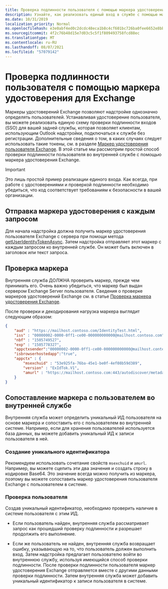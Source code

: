 ```yaml
---
title: Проверка подлинности пользователя с помощью маркера удостоверения в надстройке
description: Узнайте, как реализовать единый вход в службе с помощью маркера удостоверения, предоставленного надстройкой Outlook.
ms.date: 10/31/2019
localization_priority: Normal
ms.openlocfilehash: e3e0abf4ed0c2dcdc48eca1b8c4cf601bc726ba0fee6652e8bb39f8964acf237
ms.sourcegitcommit: 4f2c76b48d15e7d03c5c5f1f809493758fcd88ec
ms.translationtype: MT
ms.contentlocale: ru-RU
ms.lasthandoff: 08/07/2021
ms.locfileid: "57079142"
---
```

# <a name="authenticate-a-user-with-an-identity-token-for-exchange"></a>Проверка подлинности пользователя с помощью маркера удостоверения для Exchange

Маркеры удостоверений Exchange позволяют надстройке однозначно определять пользователей.
 Устанавливая удостоверение пользователя, вы можете реализовать единую схему проверки подлинности входов (SSO) для вашей задней службы, которая позволяет клиентам, использующим Outlook надстройки, подключаться к службе без регистрации. Дополнительные сведения о том, в каких случаях следует использовать такие токены, см. в разделе [Маркер удостоверения пользователя Exchange](authentication.md#exchange-user-identity-token). В этой статье мы рассмотрим простой способ проверки подлинности пользователя во внутренней службе с помощью маркера удостоверения Exchange.

> [!IMPORTANT]
> Это лишь простой пример реализации единого входа. Как всегда, при работе с удостоверениями и проверкой подлинности необходимо убедиться, что код соответствует требованиям к безопасности в вашей организации.

## <a name="send-the-id-token-with-each-request"></a>Отправка маркера удостоверения с каждым запросом

Для начала надстройка должна получить маркер удостоверения пользователя Exchange с сервера при помощи метода [getUserIdentityTokenAsync](../reference/objectmodel/preview-requirement-set/office.context.mailbox.md#methods). Затем надстройка отправляет этот маркер с каждым запросом ко внутренней службе. Он может быть включен в заголовок или текст запроса.

## <a name="validate-the-token"></a>Проверка маркера

Внутренняя служба ДОЛЖНА проверить маркер, прежде чем принимать его. Очень важно убедиться, что маркер был выдан сервером Exchange Server пользователя. Сведения о проверке маркеров удостоверений Exchange см. в статье [Проверка маркера удостоверения Exchange](validate-an-identity-token.md).

После проверки и декодирования нагрузка маркера выглядит следующим образом:

```json
{ 
    "aud" : "https://mailhost.contoso.com/IdentityTest.html",
    "iss" : "00000002-0000-0ff1-ce00-000000000000@mailhost.contoso.com",
    "nbf" : "1505749527",
    "exp" : "1505778327",
    "appctxsender":"00000002-0000-0ff1-ce00-000000000000@mailhost.context.com",
    "isbrowserhostedapp":"true",
    "appctx" : {
        "msexchuid" : "53e925fa-76ba-45e1-be0f-4ef08b59d389",
        "version" : "ExIdTok.V1",
        "amurl" : "https://mailhost.contoso.com:443/autodiscover/metadata/json/1"
    }
}
```

## <a name="map-the-token-to-a-user-in-your-backend"></a>Сопоставление маркера с пользователем во внутренней службе

Внутренняя служба может определить уникальный ИД пользователя на основе маркера и сопоставить его с пользователем во внутренней системе. Например, если для хранения пользователей используется база данных, вы можете добавить уникальный ИД к записи пользователя в ней.

### <a name="generate-a-unique-id"></a>Создание уникального идентификатора

Рекомендуем использовать сочетание свойств `msexchuid` и `amurl`. Например, вы можете сцепить эти два значения и создать строку в кодировке Base64. Это значение всегда можно получить из маркера, поэтому вы можете сопоставить маркер удостоверения пользователя Exchange с пользователем в системе.

### <a name="check-the-user"></a>Проверка пользователя

Создав уникальный идентификатор, необходимо проверить наличие в системе пользователя с этим ИД.

- Если пользователь найден, внутренняя служба рассматривает запрос как прошедший проверку подлинности и разрешает продолжить его выполнение.

- Если же пользователь не найден, внутренняя служба возвращает ошибку, указывающую на то, что пользователь должен выполнить вход. Затем надстройка предлагает пользователю войти во внутреннюю службу, используя имеющийся способ проверки подлинности. После проверки подлинности пользователя маркер удостоверения Exchange отправляется вместе с другими данными проверки подлинности.
 Затем внутренняя служба может добавить уникальный идентификатор к записи пользователя в системе.
